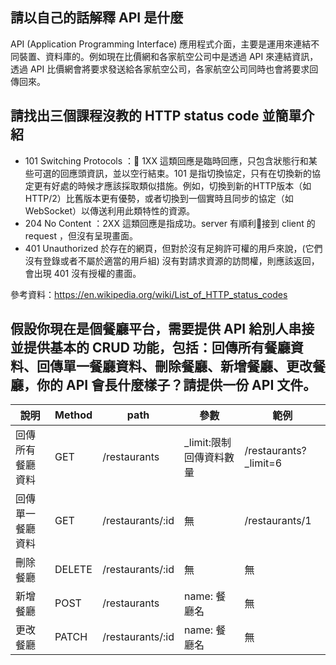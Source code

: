 ## 請以自己的話解釋 API 是什麼
API (Application Programming Interface) 應用程式介面，主要是運用來連結不同裝置、資料庫的。例如現在比價網和各家航空公司中是透過 API 來連結資訊，透過 API 比價網會將要求發送給各家航空公司，各家航空公司同時也會將要求回傳回來。

## 請找出三個課程沒教的 HTTP status code 並簡單介紹
- 101 Switching Protocols
： 1XX 這類回應是臨時回應，只包含狀態行和某些可選的回應頭資訊，並以空行結束。101 是指切換協定，只有在切換新的協定更有好處的時候才應該採取類似措施。例如，切換到新的HTTP版本（如HTTP/2）比舊版本更有優勢，或者切換到一個實時且同步的協定（如WebSocket）以傳送利用此類特性的資源。
- 204 No Content
：2XX 這類回應是指成功。server 有順利接到 client 的 request ，但沒有呈現畫面。
- 401 Unauthorized
於存在的網頁，但對於沒有足夠許可權的用戶來說，(它們沒有登錄或者不屬於適當的用戶組) 沒有對請求資源的訪問權，則應該返回，會出現 401 沒有授權的畫面。

參考資料：https://en.wikipedia.org/wiki/List_of_HTTP_status_codes

## 假設你現在是個餐廳平台，需要提供 API 給別人串接並提供基本的 CRUD 功能，包括：回傳所有餐廳資料、回傳單一餐廳資料、刪除餐廳、新增餐廳、更改餐廳，你的 API 會長什麼樣子？請提供一份 API 文件。

|    說明         | Method |  path  |	參數 |  範例   |
| -------------- | ------ | ------ | ------ | ------ |
| 回傳所有餐廳資料 |  GET   | /restaurants | _limit:限制回傳資料數量 | /restaurants?_limit=6
| 回傳單一餐廳資料 | GET   | /restaurants/:id | 無 | /restaurants/1
| 刪除餐廳        | DELETE | /restaurants/:id | 無 | 無 | 
| 新增餐廳        | POST| /restaurants | name: 餐廳名 | 無 | 
| 更改餐廳        | PATCH  | /restaurants/:id  | name: 餐廳名 | 無 | 